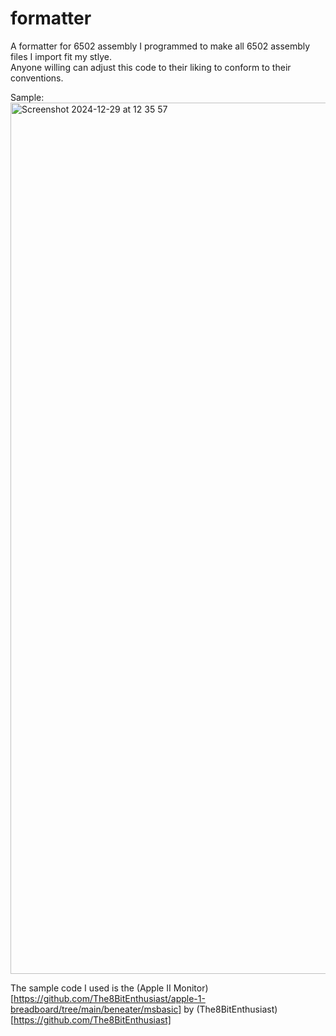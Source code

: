 # formatter
A formatter for 6502 assembly I programmed to make all 6502 assembly files I import fit my stlye.  
Anyone willing can adjust this code to their liking to conform to their conventions.

Sample:
<img width="1394" alt="Screenshot 2024-12-29 at 12 35 57" src="https://github.com/user-attachments/assets/3a8ac395-da12-4819-bb27-1029ca55bcc2" />

The sample code I used is the (Apple II Monitor)[https://github.com/The8BitEnthusiast/apple-1-breadboard/tree/main/beneater/msbasic] by (The8BitEnthusiast)[https://github.com/The8BitEnthusiast]
